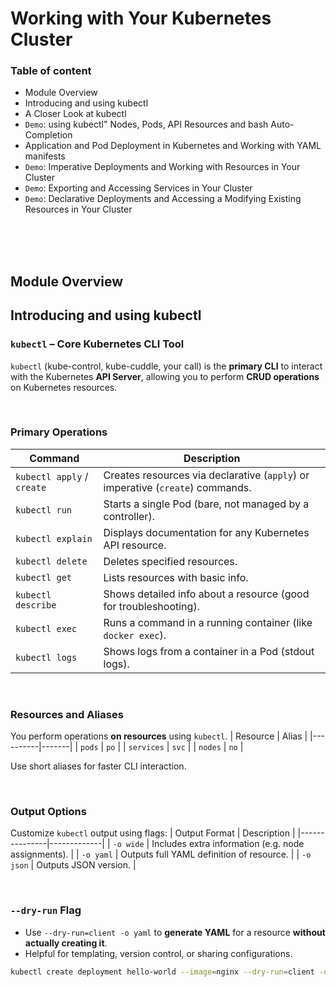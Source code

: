 # Working with Your Kubernetes Cluster

### Table of content
  - Module Overview
  - Introducing and using kubectl
  - A Closer Look at kubectl
  - `Demo`: using kubectl" Nodes, Pods, API Resources and bash Auto-Completion
  - Application and Pod Deployment in Kubernetes and Working with YAML manifests
  - `Demo`: Imperative Deployments and Working with Resources in Your Cluster
  - `Demo`: Exporting and Accessing Services in Your Cluster
  - `Demo`: Declarative Deployments and Accessing a Modifying Existing Resources in Your Cluster


<br><br><br>


## Module Overview



## Introducing and using kubectl
### `kubectl` – Core Kubernetes CLI Tool
`kubectl` (kube-control, kube-cuddle, your call) is the **primary CLI** to interact with the Kubernetes **API Server**, allowing you to perform **CRUD operations** on Kubernetes resources.

<br>

### Primary Operations
| Command | Description |
|---|---|
| `kubectl apply` / `create` | Creates resources via declarative (`apply`) or imperative (`create`) commands. |
| `kubectl run`        | Starts a single Pod (bare, not managed by a controller). |
| `kubectl explain`    | Displays documentation for any Kubernetes API resource. |
| `kubectl delete`     | Deletes specified resources. |
| `kubectl get`        | Lists resources with basic info. |
| `kubectl describe`   | Shows detailed info about a resource (good for troubleshooting). |
| `kubectl exec`       | Runs a command in a running container (like `docker exec`). |
| `kubectl logs`       | Shows logs from a container in a Pod (stdout logs). |

<br>

### Resources and Aliases
You perform operations **on resources** using `kubectl`.
| Resource | Alias |
|----------|-------|
| `pods`   | `po`  |
| `services` | `svc` |
| `nodes`  | `no`  |

Use short aliases for faster CLI interaction.

<br>

### Output Options
Customize `kubectl` output using flags:
| Output Format | Description |
|---------------|-------------|
| `-o wide`     | Includes extra information (e.g. node assignments). |
| `-o yaml`     | Outputs full YAML definition of resource. |
| `-o json`     | Outputs JSON version. |

<br>

### `--dry-run` Flag
- Use `--dry-run=client -o yaml` to **generate YAML** for a resource **without actually creating it**.
- Helpful for templating, version control, or sharing configurations.

```bash
kubectl create deployment hello-world --image=nginx --dry-run=client -o yaml
```

